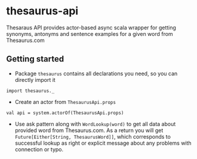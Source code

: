 # thesaurus-api
Thesaraus API provides actor-based async scala wrapper for getting synonyms, antonyms and sentence examples for a given word from Thesaurus.com

## Getting started
* Package `thesaurus` contains all declarations you need, so you can directly import it
```
import thesaurus._
```
* Create an actor from `ThesaurusApi.props`
```
val api = system.actorOf(ThesaurusApi.props)
```
* Use ask pattern along with `WordLookup(word)` to get all data about provided word from Thesaurus.com. As a return you will get `Future[Either[String, ThesaurusWord]]`, which corresponds to successful lookup as right or explicit message about any problems with connection or typo.
